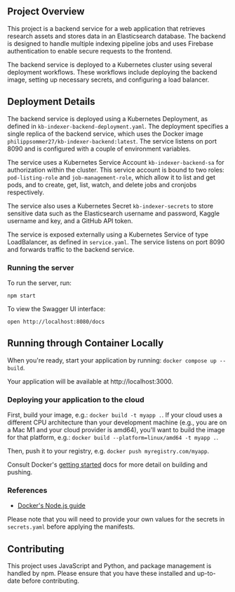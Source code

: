 ## Project Overview

This project is a backend service for a web application that retrieves research assets and stores data in an Elasticsearch database. The backend is designed to handle multiple indexing pipeline jobs and uses Firebase authentication to enable secure requests to the frontend.

The backend service is deployed to a Kubernetes cluster using several deployment workflows. These workflows include deploying the backend image, setting up necessary secrets, and configuring a load balancer.

## Deployment Details

The backend service is deployed using a Kubernetes Deployment, as defined in `kb-indexer-backend-deployment.yaml`. The deployment specifies a single replica of the backend service, which uses the Docker image `philippsommer27/kb-indexer-backend:latest`. The service listens on port 8090 and is configured with a couple of environment variables.

The service uses a Kubernetes Service Account `kb-indexer-backend-sa` for authorization within the cluster. This service account is bound to two roles: `pod-listing-role` and `job-management-role`, which allow it to list and get pods, and to create, get, list, watch, and delete jobs and cronjobs respectively.

The service also uses a Kubernetes Secret `kb-indexer-secrets` to store sensitive data such as the Elasticsearch username and password, Kaggle username and key, and a GitHub API token.

The service is exposed externally using a Kubernetes Service of type LoadBalancer, as defined in `service.yaml`. The service listens on port 8090 and forwards traffic to the backend service.

### Running the server
To run the server, run:

```
npm start
```

To view the Swagger UI interface:

```
open http://localhost:8080/docs
```

## Running through Container Locally

When you're ready, start your application by running:
`docker compose up --build`.

Your application will be available at http://localhost:3000.

### Deploying your application to the cloud

First, build your image, e.g.: `docker build -t myapp .`.
If your cloud uses a different CPU architecture than your development
machine (e.g., you are on a Mac M1 and your cloud provider is amd64),
you'll want to build the image for that platform, e.g.:
`docker build --platform=linux/amd64 -t myapp .`.

Then, push it to your registry, e.g. `docker push myregistry.com/myapp`.

Consult Docker's [getting started](https://docs.docker.com/go/get-started-sharing/) docs for more detail on building and pushing.

### References
* [Docker's Node.js guide](https://docs.docker.com/language/nodejs/)

Please note that you will need to provide your own values for the secrets in `secrets.yaml` before applying the manifests.

## Contributing

This project uses JavaScript and Python, and package management is handled by npm. Please ensure that you have these installed and up-to-date before contributing.
